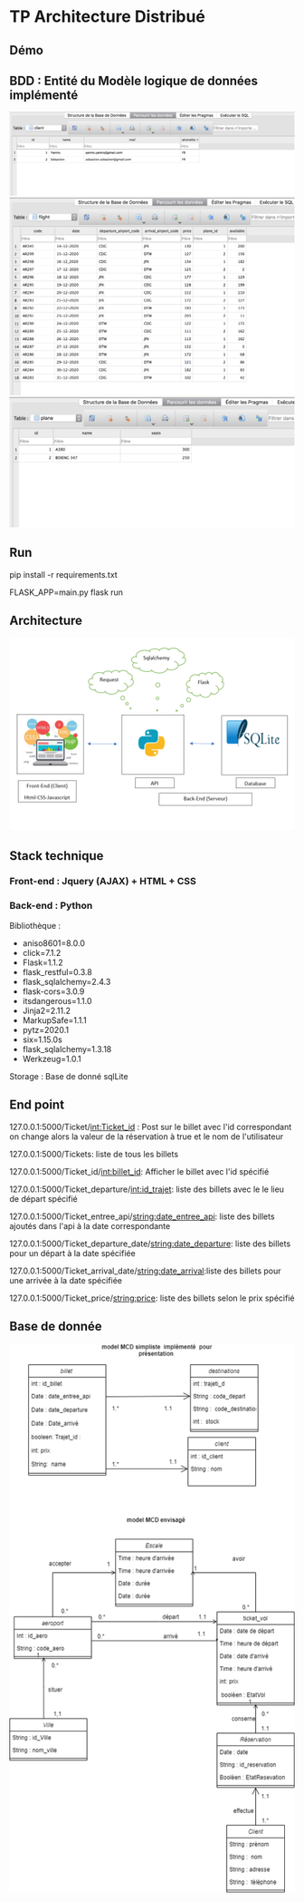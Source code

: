 # TP Architecture Distribué

## Démo 

## BDD : Entité du Modèle logique de données implémenté
![Features](static/table-client.png)
![Features](static/table-flight.png)
![Features](static/table-plane.png)


## Run 

pip install -r requirements.txt

FLASK_APP=main.py flask run

## Architecture

![Features](static/schema_archi.png)

## Stack technique

### Front-end : Jquery (AJAX) + HTML + CSS

### Back-end : Python

Bibliothèque : 

- aniso8601=8.0.0
- click=7.1.2
- Flask=1.1.2
- flask_restful=0.3.8
- flask_sqlalchemy=2.4.3
- flask-cors=3.0.9
- itsdangerous=1.1.0
- Jinja2=2.11.2
- MarkupSafe=1.1.1
- pytz=2020.1
- six=1.15.0s
- flask_sqlalchemy=1.3.18
- Werkzeug=1.0.1

Storage : Base de donné sqlLite

## End point

127.0.0.1:5000/Ticket/<int:Ticket_id> : Post sur le billet avec l'id correspondant on change alors la valeur de la réservation à true et le nom de l'utilisateur

127.0.0.1:5000/Tickets: liste de tous les billets

127.0.0.1:5000/Ticket_id/<int:billet_id>: Afficher le billet avec l'id spécifié

127.0.0.1:5000/Ticket_departure/<int:id_trajet>: liste des billets avec le le lieu de départ spécifié

127.0.0.1:5000/Ticket_entree_api/<string:date_entree_api>: liste des billets ajoutés dans l'api à la date correspondante

127.0.0.1:5000/Ticket_departure_date/<string:date_departure>: liste des billets pour un départ à la date spécifiée

127.0.0.1:5000/Ticket_arrival_date/<string:date_arrival>:liste des billets pour une arrivée à la date spécifiée

127.0.0.1:5000/Ticket_price/<string:price>: liste des billets selon le prix spécifié

## Base de donnée

![Features](static/bdd.png)
